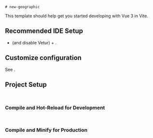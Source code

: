 
    # new-geographic
    
This template should help get you started developing with Vue 3 in Vite.
    
## Recommended IDE Setup
    
+ (and disable Vetur) + .
    
## Customize configuration
    
See .
    
## Project Setup
    
``` ```
    
### Compile and Hot-Reload for Development
    
``` ```
    
### Compile and Minify for Production
    
``` ```
